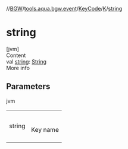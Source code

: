 //[BGW](../../../../index.md)/[tools.aqua.bgw.event](../../index.md)/[KeyCode](../index.md)/[K](index.md)/[string](string.md)



# string  
[jvm]  
Content  
val [string](string.md): [String](https://kotlinlang.org/api/latest/jvm/stdlib/kotlin/-string/index.html)  
More info  


## Parameters  
  
jvm  
  
| | |
|---|---|
| <a name="tools.aqua.bgw.event/KeyCode.K/string/#/PointingToDeclaration/"></a>string| <a name="tools.aqua.bgw.event/KeyCode.K/string/#/PointingToDeclaration/"></a><br><br>Key name<br><br>|
  
  



